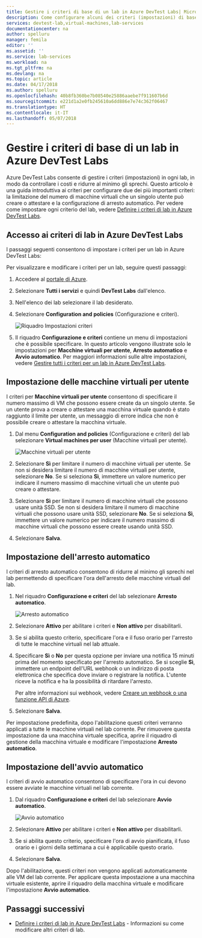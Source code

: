 ```yaml
---
title: Gestire i criteri di base di un lab in Azure DevTest Labs| Microsoft Docs
description: Come configurare alcuni dei criteri (impostazioni) di base di un lab in DevTest Labs
services: devtest-lab,virtual-machines,lab-services
documentationcenter: na
author: spelluru
manager: femila
editor: ''
ms.assetid: ''
ms.service: lab-services
ms.workload: na
ms.tgt_pltfrm: na
ms.devlang: na
ms.topic: article
ms.date: 04/17/2018
ms.author: spelluru
ms.openlocfilehash: 40b8fb360be7b08540e25886aaebe7f911607b6d
ms.sourcegitcommit: e221d1a2e0fb245610a6dd886e7e74c362f06467
ms.translationtype: HT
ms.contentlocale: it-IT
ms.lasthandoff: 05/07/2018
---
```

# <a name="manage-basic-policies-for-a-lab-in-azure-devtest-labs"></a>Gestire i criteri di base di un lab in Azure DevTest Labs

Azure DevTest Labs consente di gestire i criteri (impostazioni) in ogni lab, in modo da controllare i costi e ridurre al minimo gli sprechi. Questo articolo è una guida introduttiva ai criteri per configurare due dei più importanti criteri: la limitazione del numero di macchine virtuali che un singolo utente può creare o attestare e la configurazione di arresto automatico. Per vedere come impostare ogni criterio del lab, vedere [Definire i criteri di lab in Azure DevTest Labs](devtest-lab-set-lab-policy.md).  

## <a name="accessing-a-labs-policies-in-azure-devtest-labs"></a>Accesso ai criteri di lab in Azure DevTest Labs
I passaggi seguenti consentono di impostare i criteri per un lab in Azure DevTest Labs:

Per visualizzare e modificare i criteri per un lab, seguire questi passaggi:

1. Accedere al [portale di Azure](http://go.microsoft.com/fwlink/p/?LinkID=525040).

1. Selezionare **Tutti i servizi** e quindi **DevTest Labs** dall'elenco.

1. Nell'elenco dei lab selezionare il lab desiderato.   

1. Selezionare **Configuration and policies** (Configurazione e criteri).

    ![Riquadro Impostazioni criteri](./media/devtest-lab-set-lab-policy/policies-menu.png)

1. Il riquadro **Configurazione e criteri** contiene un menu di impostazioni che è possibile specificare. In questo articolo vengono illustrate solo le impostazioni per **Macchine virtuali per utente**, **Arresto automatico** e **Avvio automatico**. Per maggiori informazioni sulle altre impostazioni, vedere [Gestire tutti i criteri per un lab in Azure DevTest Labs](./devtest-lab-set-lab-policy.md). 
   
## <a name="set-virtual-machines-per-user"></a>Impostazione delle macchine virtuali per utente
I criteri per **Macchine virtuali per utente** consentono di specificare il numero massimo di VM che possono essere create da un singolo utente. Se un utente prova a creare o attestare una macchina virtuale quando è stato raggiunto il limite per utente, un messaggio di errore indica che non è possibile creare o attestare la macchina virtuale. 

1. Dal menu **Configuration and policies** (Configurazione e criteri) del lab selezionare **Virtual machines per user** (Macchine virtuali per utente).
   
    ![Macchine virtuali per utente](./media/devtest-lab-set-lab-policy/max-vms-per-user.png)

1. Selezionare **Sì** per limitare il numero di macchine virtuali per utente. Se non si desidera limitare il numero di macchine virtuali per utente, selezionare **No**. Se si seleziona **Sì**, immettere un valore numerico per indicare il numero massimo di macchine virtuali che un utente può creare o attestare. 

1. Selezionare **Sì** per limitare il numero di macchine virtuali che possono usare unità SSD. Se non si desidera limitare il numero di macchine virtuali che possono usare unità SSD, selezionare **No**. Se si seleziona **Sì**, immettere un valore numerico per indicare il numero massimo di macchine virtuali che possono essere create usando unità SSD. 

1. Selezionare **Salva**.

## <a name="set-auto-shutdown"></a>Impostazione dell'arresto automatico
I criteri di arresto automatico consentono di ridurre al minimo gli sprechi nel lab permettendo di specificare l'ora dell'arresto delle macchine virtuali del lab.

1. Nel riquadro **Configurazione e criteri** del lab selezionare **Arresto automatico**.
   
    ![Arresto automatico](./media/devtest-lab-set-lab-policy/auto-shutdown.png)

1. Selezionare **Attivo** per abilitare i criteri e **Non attivo** per disabilitarli.

1. Se si abilita questo criterio, specificare l'ora e il fuso orario per l'arresto di tutte le macchine virtuali nel lab attuale.

1. Specificare **Sì** o **No** per questa opzione per inviare una notifica 15 minuti prima del momento specificato per l'arresto automatico. Se si sceglie **Sì**, immettere un endpoint dell'URL webhook o un indirizzo di posta elettronica che specifica dove inviare o registrare la notifica. L'utente riceve la notifica e ha la possibilità di ritardare l'arresto.

   Per altre informazioni sui webhook, vedere [Creare un webhook o una funzione API di Azure](../azure-functions/functions-create-a-web-hook-or-api-function.md). 

1. Selezionare **Salva**.

Per impostazione predefinita, dopo l'abilitazione questi criteri verranno applicati a tutte le macchine virtuali nel lab corrente. Per rimuovere questa impostazione da una macchina virtuale specifica, aprire il riquadro di gestione della macchina virtuale e modificare l'impostazione **Arresto automatico**.

## <a name="set-auto-start"></a>Impostazione dell'avvio automatico
I criteri di avvio automatico consentono di specificare l'ora in cui devono essere avviate le macchine virtuali nel lab corrente.  

1. Dal riquadro **Configurazione e criteri** del lab selezionare **Avvio automatico**.
   
    ![Avvio automatico](./media/devtest-lab-set-lab-policy/auto-start.png)

2. Selezionare **Attivo** per abilitare i criteri e **Non attivo** per disabilitarli.

3. Se si abilita questo criterio, specificare l'ora di avvio pianificata, il fuso orario e i giorni della settimana a cui è applicabile questo orario. 

4. Selezionare **Salva**.

Dopo l'abilitazione, questi criteri non vengono applicati automaticamente alle VM del lab corrente. Per applicare questa impostazione a una macchina virtuale esistente, aprire il riquadro della macchina virtuale e modificare l'impostazione **Avvio automatico**.

## <a name="next-steps"></a>Passaggi successivi

- [Definire i criteri di lab in Azure DevTest Labs](devtest-lab-set-lab-policy.md) - Informazioni su come modificare altri criteri di lab.
